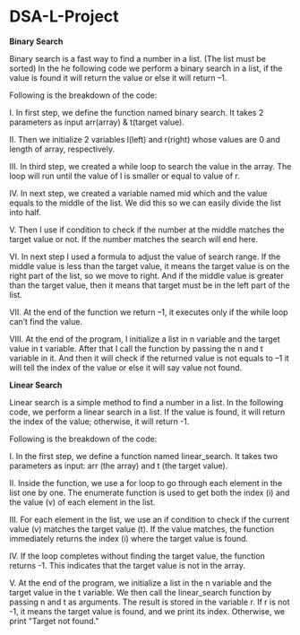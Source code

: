 # DSA-L-Project

**Binary Search**

Binary search is a fast way to find a number in a list. (The list must be sorted)
In the he following code we perform a binary search in a list, if the value is found it will return the value or else it will return –1.

Following is the breakdown of the code:

I.	In first step, we define the function named binary search. It takes 2 parameters as input arr(array) & t(target value).

II.	Then we initialize 2 variables l(left) and r(right) whose values are 0 and length of array, respectively.

III.	In third step, we created a while loop to search the value in the array. The loop will run until the value of l is smaller or equal to value of r.

IV.	In next step, we created a variable named mid which and the value equals to the middle of the list. We did this so we can easily divide the list into half.

V.	Then I use if condition to check if the number at the middle matches the target value or not. If the number matches the search will end here.

VI.	In next step I used a formula to adjust the value of search range. If the middle value is less than the target value, it means the target value is on the right part of the list, so we move to right. And if the middle value is greater than the target value, then it means that target must be in the left part of the list.

VII.	At the end of the function we return –1, it executes only if the while loop can’t find the value.

VIII.	At the end of the program, I initialize a list in n variable and the target value in t variable. After that I call the function by passing the n and t variable         in it. And then it will check if the returned value is not equals to –1 it will tell the index of the value or else it will say value not found.

**Linear Search**

Linear search is a simple method to find a number in a list.
In the following code, we perform a linear search in a list. If the value is found, it will return the index of the value; otherwise, it will return -1.

Following is the breakdown of the code:

I. In the first step, we define a function named linear_search. It takes two parameters as input: arr (the array) and t (the target value).

II. Inside the function, we use a for loop to go through each element in the list one by one.
    The enumerate function is used to get both the index (i) and the value (v) of each element in the list.

III. For each element in the list, we use an if condition to check if the current value (v) matches the target value (t).
        If the value matches, the function immediately returns the index (i) where the target value is found.

IV. If the loop completes without finding the target value, the function returns -1.
This indicates that the target value is not in the array.

V. At the end of the program, we initialize a list in the n variable and the target value in the t variable.
    We then call the linear_search function by passing n and t as arguments.
    The result is stored in the variable r.
        If r is not -1, it means the target value is found, and we print its index.
        Otherwise, we print "Target not found."
